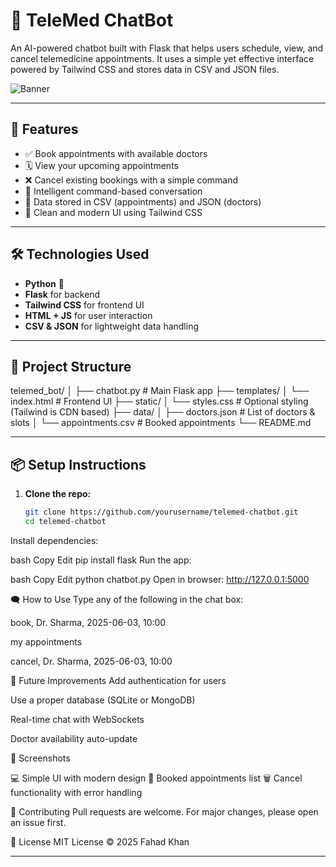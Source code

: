 # 💬 TeleMed ChatBot

An AI-powered chatbot built with Flask that helps users schedule, view, and cancel telemedicine appointments. It uses a simple yet effective interface powered by Tailwind CSS and stores data in CSV and JSON files.

![Banner](./assets/banner.png)<!-- replace with actual path if needed -->

---

## 🚀 Features

- ✅ Book appointments with available doctors
- 🗓️ View your upcoming appointments
- ❌ Cancel existing bookings with a simple command
- 🤖 Intelligent command-based conversation
- 💾 Data stored in CSV (appointments) and JSON (doctors)
- 🎨 Clean and modern UI using Tailwind CSS

---

## 🛠️ Technologies Used

- **Python** 🐍
- **Flask** for backend
- **Tailwind CSS** for frontend UI
- **HTML + JS** for user interaction
- **CSV & JSON** for lightweight data handling

---

## 📁 Project Structure

telemed_bot/ │ ├── chatbot.py # Main Flask app ├── templates/ │ └── index.html # Frontend UI ├── static/ │ └── styles.css # Optional styling (Tailwind is CDN based) ├── data/ │ ├── doctors.json # List of doctors & slots │ └── appointments.csv # Booked appointments └── README.md



---

## 📦 Setup Instructions

1. **Clone the repo:**

   ```bash
   git clone https://github.com/yourusername/telemed-chatbot.git
   cd telemed-chatbot
Install dependencies:

bash
Copy
Edit
pip install flask
Run the app:

bash
Copy
Edit
python chatbot.py
Open in browser: http://127.0.0.1:5000

🗨️ How to Use
Type any of the following in the chat box:

book, Dr. Sharma, 2025-06-03, 10:00

my appointments

cancel, Dr. Sharma, 2025-06-03, 10:00

📌 Future Improvements
Add authentication for users

Use a proper database (SQLite or MongoDB)

Real-time chat with WebSockets

Doctor availability auto-update

📸 Screenshots

<!-- Add screenshots here -->
💻 Simple UI with modern design
📆 Booked appointments list
🗑️ Cancel functionality with error handling

🙌 Contributing
Pull requests are welcome. For major changes, please open an issue first.

📃 License
MIT License © 2025 Fahad Khan


---


